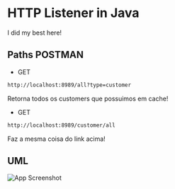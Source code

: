 
# HTTP Listener in Java

I did my best here! 






## Paths POSTMAN
- GET
```bash
http://localhost:8989/all?type=customer
```
Retorna todos os customers que possuimos em cache!

- GET

```bash
http://localhost:8989/customer/all
```
Faz a mesma coisa do link acima! 




## UML


![App Screenshot](https://i.imgur.com/OEenvMF.png)

